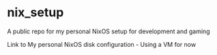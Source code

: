 # nix_setup
A public repo for my personal NixOS setup for development and gaming

Link to My personal NixOS disk configuration - Using a VM for now
